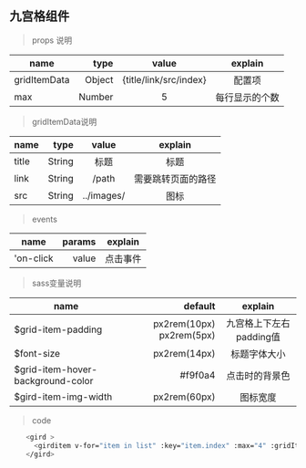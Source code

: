 ## 九宫格组件

>props 说明

| name         | type   | value    |  explain    |
| --------     | -----: | :----:   | :----:      |
| gridItemData | Object |  {title/link/src/index} |  配置项  |
|  max          | Number | 5                     |  每行显示的个数 |

>gridItemData说明

| name         | type   | value    |  explain    |
| --------     | -----: | :----:   | :----:      |
| title        | String | 标题 |   标题  |
| link         | String | /path | 需要跳转页面的路径  |
| src          | String | ../images/  |   图标  |

>events

| name         | params | explain     |
| --------     | -----: | :----:      |
| 'on-click    | value  |   点击事件   |

>sass变量说明

| name               | default                  |   explain      |
| --------           |  -----:                  | :----:        |
|$grid-item-padding  | px2rem(10px) px2rem(5px) | 九宫格上下左右padding值 |
|$font-size           | px2rem(14px)            | 标题字体大小  |
|$grid-item-hover-background-color|  #f9f0a4  | 点击时的背景色  |
|$gird-item-img-width| px2rem(60px)  | 图标宽度  |

>code

```bash
    <gird >
      <girditem v-for="item in list" :key="item.index" :max="4" :gridItemData="item"></girditem>
    </gird>
```
